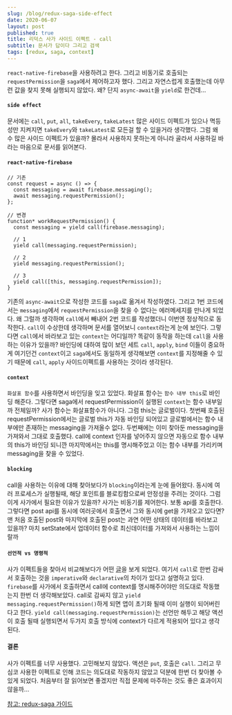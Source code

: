 ```yaml
---
slug: /blog/redux-saga-side-effect
date: 2020-06-07
layout: post
published: true
title: 리덕스 사가 사이드 이펙트 - call
subtitle: 문서가 답이다 그리고 검색
tags: [redux, saga, context]
---
```


`react-native-firebase`을 사용하려고 한다. 그리고 비동기로 호출되는 `requestPermission`을 `saga`에서 제어하고자 했다.
그리고 자연스럽게 호출했는데 아무런 값을 찾지 못해 실행되지 않았다. 왜? 단지 `async-await`을 `yield`로 한건데...

#### `side effect`

문서에는 `call`, `put`, `all`, `takeEvery`, `takeLatest` 많은 사이드 이펙트가 있으나 멱등성만 지켜지면 `takeEvery`와 `takeLatest`로 모든걸 할 수 있을거라 생각했다. 그럼 왜 수 많은 사이드 이펙트가 있을까? 몰라서 사용하지 못하는게 아니라 골라서 사용하길 바라는 마음으로 문서를 읽어본다.

#### `react-native-firebase`

```es6
// 기존
const request = async () => {
  const messaging = await firebase.messaging();
  await messaging.requestPermission();
};

// 변경
function* workRequestPermission() {
  const messaging = yield call(firebase.messaging);

  // 1
  yield call(messaging.requestPermission);

  // 2
  yield messaging.requestPermission();

  // 3
  yield call([this, messaging.requestPermission]);
}
```

기존의 `async-await`으로 작성한 코드를 `saga`로 옮겨서 작성하였다. 그리고 1번 코드에서는 `messaging`에서 `requestPermission`을 찾을 수 없다는 에러메세지를 만나게 되었다. 왜 그럴까 생각하며 `call`에서 빼내어 2번 코드를 작성했더니 이번엔 정상적으로 동작한다.
`call`이 수상한데 생각하며 문서를 열어보니 `context`라는게 눈에 보인다. 그렇다면 `call`에서 바라보고 있는 `context`는 어디일까?
똑같이 동작을 하는데 `call`을 사용하는 이유가 있을까? 바인딩에 대하여 많이 보던 세트 `call`, `apply`, `bind` 이들이 중요하게 여기던건 `context`이고 `saga`에서도 동일하게 생각해보면 `context`를 지정해줄 수 있기 때문에 `call`, `apply` 사이드이펙트를 사용하는 것이라 생각된다.

#### `context`

`화살표 함수`를 사용하면서 바인딩을 잊고 있었다. 화살표 함수는 `함수 내부 this`로 바인딩 해준다. 그렇다면 saga에서 requestPermission이 실행된 `context`는 함수 내부일까 전체일까?
사가 함수는 화살표함수가 아니다. 그럼 this는 글로벌이다. 첫번째 호출된 requestPermission에서는 글로벌 this가 자동 바인딩 되어있고 글로벌에서는 함수 내부에만 존재하는 messaging을 가져올수 없다.
두번째에는 이미 찾아둔 messaging을 가져와서 그대로 호출했다.
call에 context 인자를 넣어주지 않으면 자동으로 함수 내부의 this가 바인딩 되니깐 마지막에서는 this를 명시해주었고
이는 함수 내부를 가리키며 messaging을 찾을 수 있었다.

#### `blocking`

call을 사용하는 이유에 대해 찾아보다가 `blocking`이라는게 눈에 들어왔다.
동시에 여러 프로세스가 실행될때, 해당 포인트를 블로킹함으로써 안정성을 주려는 것이다.
그럼 이게 사가에서 필요한 이유가 있을까?
사가는 비동기를 제어한다. 보통 api를 호출한다. 그렇다면 post api를 동시에 여러곳에서 호출면서 그와 동시에 get을 가져오고 있다면?
맨 처음 호출된 post와 마지막에 호출된 post는 과연 어떤 상태의 데이터를 바라보고 있을까?
마치 setState에서 업데이터 함수로 최신데이터를 가져와서 사용하는 느낌이랄까

#### `선언적 vs 명령적`

사가 이펙트들을 찾아서 비교해보다가 어떤 [글](https://medium.com/@adlusk/a-newbs-guide-to-redux-saga-e597d8e6c486)을 보게 되었다.
여기서 `call`로 한번 감싸서 호출하는 것을 `imperative`와 `declarative`의 차이가 있다고 설명하고 있다.
`firebase`를 사가에서 호출하면서 call에 context를 명시해주어야만 의도대로 작동했는지 한번 더 생각해보았다.
call로 감싸지 않고 `yield messaging.requestPermission()`하게 되면 앱이 초기화 될때 이미 실행이 되어버린다고 한다.
`yield call(messaging.requestPermission)`는 선언만 해두고 해당 액션이 호출 될때 실행되면서 두가지 호출 방식에 context가 다르게 적용되어 있다고 생각된다.

#### 결론

사가 이펙트를 너무 사용했다. 고민해보지 않았다. 액션은 `put`, 호출은 `call`.
그리고 무심코 사용한 이펙트로 인해 코드는 의도대로 작동하지 않았고 덕분에 한번 더 찾아볼 수 있게 되었다.
처음부터 잘 읽어보면 좋겠지만 직접 문제에 마주하는 것도 좋은 효과이지 않을까...

[참고: redux-saga 가이드](https://medium.com/@adlusk/a-newbs-guide-to-redux-saga-e597d8e6c486)

